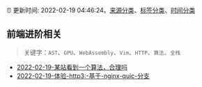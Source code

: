 :alarm_clock: 更新时间: 2022-02-19 04:46:24。[来源分类](../README.md)、[标签分类](../TAGS.md)、[时间分类](../TIMELINE.md)

## 前端进阶相关


> 关键字：`AST`、`GPU`、`WebAssembly`、`Vim`、`HTTP`、`算法`、`全栈`



- [2022-02-19-某站看到一个算法，合理吗](https://www.v2ex.com/t/834960) 
- [2022-02-19-体验-http3:-基于-nginx-quic-分支](https://toutiao.io/k/ifzpvze) 